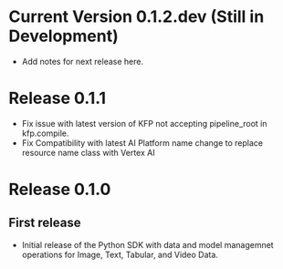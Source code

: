 # Current Version 0.1.2.dev (Still in Development)

*   Add notes for next release here.

# Release 0.1.1

*   Fix issue with latest version of KFP not accepting pipeline_root in kfp.compile.
*   Fix Compatibility with latest AI Platform name change to replace resource name class with Vertex AI 

# Release 0.1.0

## First release

*   Initial release of the Python SDK with data and model managemnet operations for Image, Text, Tabular, and Video Data. 